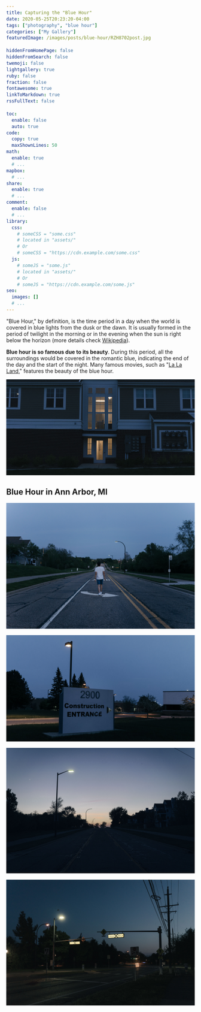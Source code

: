 ```yaml
---
title: Capturing the "Blue Hour"
date: 2020-05-25T20:23:20-04:00
tags: ["photography", "blue hour"]
categories: ["My Gallery"]
featuredImage: /images/posts/blue-hour/RZH8702post.jpg

hiddenFromHomePage: false
hiddenFromSearch: false
twemoji: false
lightgallery: true
ruby: false
fraction: false
fontawesome: true
linkToMarkdown: true
rssFullText: false

toc:
  enable: false
  auto: true
code:
  copy: true
  maxShownLines: 50
math:
  enable: true
  # ...
mapbox:
  # ...
share:
  enable: true
  # ...
comment:
  enable: false
  # ...
library:
  css:
    # someCSS = "some.css"
    # located in "assets/"
    # Or
    # someCSS = "https://cdn.example.com/some.css"
  js:
    # someJS = "some.js"
    # located in "assets/"
    # Or
    # someJS = "https://cdn.example.com/some.js"
seo:
  images: []
  # ...
---
```


"Blue Hour," by definition, is the time period in a day when the world is covered in blue lights from the dusk or the dawn. It is usually formed in the period of twilight in the morning or in the evening when the sun is right below the horizon (more details check [Wikipedia](https://en.wikipedia.org/wiki/Blue_hour)).

**Blue hour is so famous due to its beauty**. During this period, all the surroundings would be covered in the romantic blue, indicating the end of the day and the start of the night. Many famous movies, such as "[La La Land](https://www.imdb.com/title/tt3783958/)," features the beauty of the blue hour.

![](RZH8702post.jpg " ")

<!-- more -->

## Blue Hour in Ann Arbor, MI

![](RZH8715post.jpg " ")

![](RZH8728post.jpg " ")

![](RZH8725post.jpg " ")

![](RZH8735post.jpg " ")
